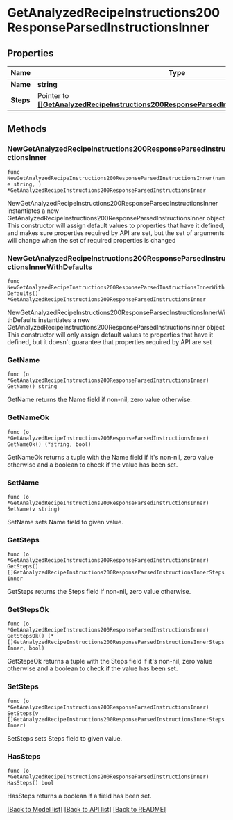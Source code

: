 # GetAnalyzedRecipeInstructions200ResponseParsedInstructionsInner

## Properties

Name | Type | Description | Notes
------------ | ------------- | ------------- | -------------
**Name** | **string** |  | 
**Steps** | Pointer to [**[]GetAnalyzedRecipeInstructions200ResponseParsedInstructionsInnerStepsInner**](GetAnalyzedRecipeInstructions200ResponseParsedInstructionsInnerStepsInner.md) |  | [optional] 

## Methods

### NewGetAnalyzedRecipeInstructions200ResponseParsedInstructionsInner

`func NewGetAnalyzedRecipeInstructions200ResponseParsedInstructionsInner(name string, ) *GetAnalyzedRecipeInstructions200ResponseParsedInstructionsInner`

NewGetAnalyzedRecipeInstructions200ResponseParsedInstructionsInner instantiates a new GetAnalyzedRecipeInstructions200ResponseParsedInstructionsInner object
This constructor will assign default values to properties that have it defined,
and makes sure properties required by API are set, but the set of arguments
will change when the set of required properties is changed

### NewGetAnalyzedRecipeInstructions200ResponseParsedInstructionsInnerWithDefaults

`func NewGetAnalyzedRecipeInstructions200ResponseParsedInstructionsInnerWithDefaults() *GetAnalyzedRecipeInstructions200ResponseParsedInstructionsInner`

NewGetAnalyzedRecipeInstructions200ResponseParsedInstructionsInnerWithDefaults instantiates a new GetAnalyzedRecipeInstructions200ResponseParsedInstructionsInner object
This constructor will only assign default values to properties that have it defined,
but it doesn't guarantee that properties required by API are set

### GetName

`func (o *GetAnalyzedRecipeInstructions200ResponseParsedInstructionsInner) GetName() string`

GetName returns the Name field if non-nil, zero value otherwise.

### GetNameOk

`func (o *GetAnalyzedRecipeInstructions200ResponseParsedInstructionsInner) GetNameOk() (*string, bool)`

GetNameOk returns a tuple with the Name field if it's non-nil, zero value otherwise
and a boolean to check if the value has been set.

### SetName

`func (o *GetAnalyzedRecipeInstructions200ResponseParsedInstructionsInner) SetName(v string)`

SetName sets Name field to given value.


### GetSteps

`func (o *GetAnalyzedRecipeInstructions200ResponseParsedInstructionsInner) GetSteps() []GetAnalyzedRecipeInstructions200ResponseParsedInstructionsInnerStepsInner`

GetSteps returns the Steps field if non-nil, zero value otherwise.

### GetStepsOk

`func (o *GetAnalyzedRecipeInstructions200ResponseParsedInstructionsInner) GetStepsOk() (*[]GetAnalyzedRecipeInstructions200ResponseParsedInstructionsInnerStepsInner, bool)`

GetStepsOk returns a tuple with the Steps field if it's non-nil, zero value otherwise
and a boolean to check if the value has been set.

### SetSteps

`func (o *GetAnalyzedRecipeInstructions200ResponseParsedInstructionsInner) SetSteps(v []GetAnalyzedRecipeInstructions200ResponseParsedInstructionsInnerStepsInner)`

SetSteps sets Steps field to given value.

### HasSteps

`func (o *GetAnalyzedRecipeInstructions200ResponseParsedInstructionsInner) HasSteps() bool`

HasSteps returns a boolean if a field has been set.


[[Back to Model list]](../README.md#documentation-for-models) [[Back to API list]](../README.md#documentation-for-api-endpoints) [[Back to README]](../README.md)


